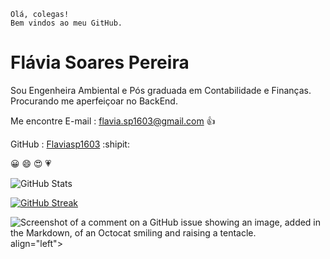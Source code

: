 ```
Olá, colegas!
Bem vindos ao meu GitHub.
```
# **Flávia Soares Pereira**

Sou Engenheira Ambiental e Pós graduada em Contabilidade e Finanças.
Procurando me aperfeiçoar no BackEnd.

Me encontre
E-mail : flavia.sp1603@gmail.com :+1:

GitHub : [Flaviasp1603](https://github.com/Flaviasp1603/)  :shipit:

 &#128512; &#128516; &#128525; &#128151;


![GitHub Stats](https://github-readme-stats.vercel.app/api?username=Flaviasp1603&theme=transparent&bg_color=000&border_color=30A3DC&show_icons=true&icon_color=30A3DC&title_color=E94D5F&text_color=FFF)

[![GitHub Streak](https://streak-stats.demolab.com/?user=Flaviasp1603&theme=bear&background=000&border=30A3DC&dates=FFF)](https://git.io/streak-stats)

![Screenshot of a comment on a GitHub issue showing an image, added in the Markdown, of an Octocat smiling and raising a tentacle.](https://myoctocat.com/assets/images/base-octocat.svg) align="left">
